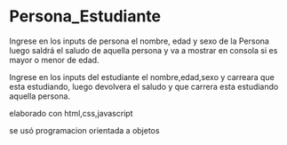 # Persona_Estudiante

Ingrese en los inputs de persona el nombre, edad y sexo de la Persona 
luego saldrá el saludo de aquella persona y va a mostrar en consola si es mayor o menor de edad.

Ingrese en los inputs del estudiante el nombre,edad,sexo y carreara que esta estudiando, luego devolvera el saludo y que carrera esta estudiando aquella persona.

elaborado con html,css,javascript

se usó programacion orientada a objetos 

